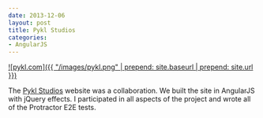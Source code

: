 ```yaml
---
date: 2013-12-06
layout: post
title: Pykl Studios
categories:
- AngularJS
---
```


[![pykl.com]({{ "/images/pykl.png" | prepend: site.baseurl | prepend: site.url }})](http://pykl.com)

The [Pykl Studios](http://pykl.com) website was a collaboration. We built the site in AngularJS with jQuery effects. I participated in all aspects of the project and wrote all of the Protractor E2E tests.